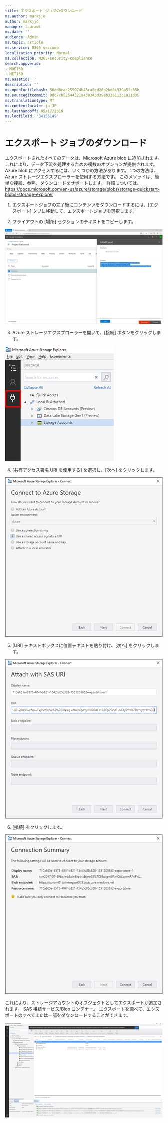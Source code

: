 ```yaml
---
title: エクスポート ジョブのダウンロード
ms.author: markjjo
author: markjjo
manager: laurawi
ms.date: ''
audience: Admin
ms.topic: article
ms.service: O365-seccomp
localization_priority: Normal
ms.collection: M365-security-compliance
search.appverid:
- MOE150
- MET150
ms.assetid: ''
description: ''
ms.openlocfilehash: 56ed8eac259974b43ca0cd26b2bd0c339a5fc05b
ms.sourcegitcommit: 9d67cb52544321a430343d39eb336112c1a11d35
ms.translationtype: MT
ms.contentlocale: ja-JP
ms.lasthandoff: 05/17/2019
ms.locfileid: "34155149"
---
```

# <a name="download-export-jobs"></a>エクスポート ジョブのダウンロード

エクスポートされたすべてのデータは、Microsoft Azure blob に追加されます。 これにより、データ下流を処理するための複数のオプションが提供されます。 Azure blob にアクセスするには、いくつかの方法があります。 1つの方法は、Azure ストレージエクスプローラーを使用する方法です。 このメソッドは、簡単な接続、参照、ダウンロードをサポートします。 詳細については、<https://docs.microsoft.com/en-us/azure/storage/blobs/storage-quickstart-blobs-storage-explorer>

1.  エクスポートジョブの完了後にコンテンツをダウンロードするには、[エクスポート] タブに移動して、エクスポートジョブを選択します。

2.  フライアウトの [場所] セクションのテキストをコピーします。

![](../media/eDiscoExportJob.png)

3.  Azure ストレージエクスプローラーを開いて、[接続] ボタンをクリックします。

![](../media/AzureStorageConnect.png)

4.  [共有アクセス署名 URI を使用する] を選択し、[次へ] をクリックします。

![](../media/AzureStorageConnect2.png)

5.  [URI] テキストボックスに位置テキストを貼り付け、[次へ] をクリックします。

![](../media/AzureStorageConnect3.png)

6.  [接続] をクリックします。

![](../media/AzureStorageConnect4.png)

これにより、ストレージアカウントのオブジェクトとしてエクスポートが追加されます。 SAS 接続サービス/Blob コンテナー。 エクスポートを調べて、エクスポートのすべてまたは一部をダウンロードすることができます。

![](../media/AzureStorageConnect5.png)